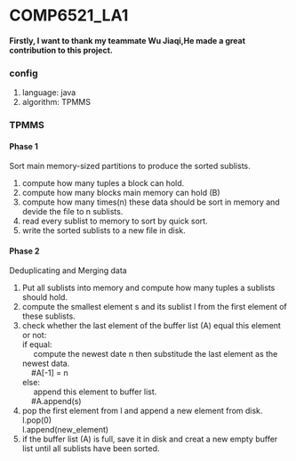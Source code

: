 # COMP6521_LA1

#### Firstly, I want to thank my teammate Wu Jiaqi,He made a great contribution to this project.

### config
1. language: java
2. algorithm: TPMMS

### TPMMS
#### Phase 1
Sort main memory-sized partitions to produce the sorted sublists.
1. compute how many tuples a block can hold. 
2. compute how many blocks main memory can hold (B)
3. compute how many times(n) these data should be sort in memory and devide the file to n sublists. 
4. read every sublist to memory to sort by quick sort.
5. write the sorted sublists to a new file in disk.

#### Phase 2
Deduplicating and Merging data
1. Put all sublists into memory and compute how many tuples a sublists should hold.
2. compute the smallest element s and its sublist l from the first element of these sublists.
3. check whether the last element of the buffer list (A) equal this element or not:  
   if equal:  
   &nbsp;&nbsp;&nbsp;&nbsp; compute the newest date n then substitude the last element as the newest data.  
   &nbsp;&nbsp;&nbsp;&nbsp;#A[-1] = n  
   else:  
   &nbsp;&nbsp;&nbsp;&nbsp; append this element to buffer list.  
   &nbsp;&nbsp;&nbsp;&nbsp;#A.append(s)
4. pop the first element from l and append a new element from disk.  
   l.pop(0)  
   l.append(new_element)
5. if the buffer list (A) is full, save it in disk and creat a new empty buffer list until all sublists have been sorted.

